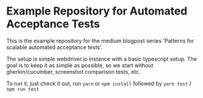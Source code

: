 # Example Repository for Automated Acceptance Tests

This is the example repository for the medium blogpost series 'Patterns for scalable automated acceptance tests'.

The setup is simple webdriver.io instance with a basic typescript setup. The goal is to keep it as simple as possible, so we start without gherkin/cucumber, screenshot comparison tests, etc.

To run it, just check it out, run `yarn` or `npm install` followed by `yarn test` / `npm run test`